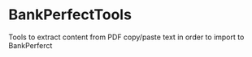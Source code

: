 # BankPerfectTools
Tools to extract content from PDF copy/paste text in order to import to BankPerferct
